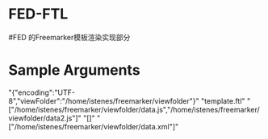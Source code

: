 FED-FTL
=======

#FED 的Freemarker模板渲染实现部分


Sample Arguments
====
"{\"encoding\":\"UTF-8\",\"viewFolder\":\"/home/istenes/freemarker/viewfolder\"}"
"template.ftl"
"[\"/home/istenes/freemarker/viewfolder/data.js\",\"/home/istenes/freemarker/viewfolder/data2.js\"]"
"[]"
"[\"/home/istenes/freemarker/viewfolder/data.xml\"]"